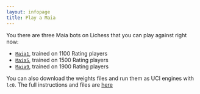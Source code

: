 ```yaml
---
layout: infopage
title: Play a Maia
---
```


You there are three Maia bots on Lichess that you can play against right now:

+ [`Maia1`](https://lichess.org/@/maia1), trained on 1100 Rating players
+ [`Maia5`](https://lichess.org/@/maia5), trained on 1500 Rating players
+ [`Maia9`](https://lichess.org/@/maia9), trained on 1900 Rating players

You can also download the weights files and run them as UCI engines with `lc0`. The full instructions and files are [here](https://github.com/CSSLab/maia-chess)
